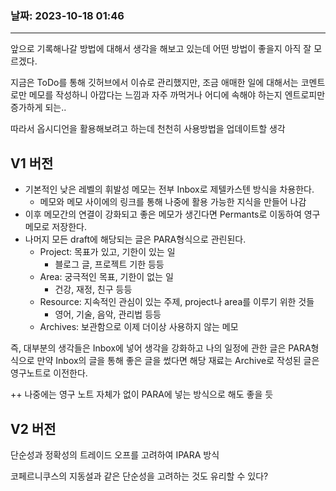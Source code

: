 ### 날짜: 2023-10-18 01:46
---

앞으로 기록해나갈 방법에 대해서 생각을 해보고 있는데 어떤 방법이 좋을지 아직 잘 모르겠다.

지금은 ToDo를 통해 깃허브에서 이슈로 관리했지만, 조금 애매한 일에 대해서는 코멘트로만 메모를 작성하니 아깝다는 느낌과 자주 까먹거나 어디에 속해야 하는지 엔트로피만 증가하게 되는..

따라서 옵시디언을 활용해보려고 하는데 천천히 사용방법을 업데이트할 생각

## V1 버전

- 기본적인 낮은 레벨의 휘발성 메모는 전부 Inbox로 제텔카스텐 방식을 차용한다.
	- 메모와 메모 사이에의 링크를 통해 나중에 활용 가능한 지식을 만들어 나감
- 이후 메모간의 연결이 강화되고 좋은 메모가 생긴다면 Permants로 이동하여 영구메모로 저장한다.
- 나머지 모든 draft에 해당되는 글은 PARA형식으로 관린된다.
	- Project: 목표가 있고, 기한이 있는 일
		- 블로그 글, 프로젝트 기한 등등
	- Area: 궁극적인 목표, 기한이 없는 일
		- 건강, 재정, 친구 등등
	- Resource: 지속적인 관심이 있는 주제, project나 area를 이루기 위한 것들
		- 영어, 기술, 음악, 관리법 등등
	- Archives: 보관함으로 이제 더이상 사용하지 않는 메모

즉, 대부분의 생각들은 Inbox에 넣어 생각을 강화하고 나의 일정에 관한 글은 PARA형식으로 만약 Inbox의 글을 통해 좋은 글을 썼다면 해당 재료는 Archive로 작성된 글은 영구노트로 이전한다.

++ 나중에는 영구 노트 자체가 없이 PARA에 넣는 방식으로 해도 좋을 듯

## V2 버전

단순성과 정확성의 트레이드 오프를 고려하여 IPARA 방식

코페르니쿠스의 지동설과 같은 단순성을 고려하는 것도 유리할 수 있다?

